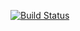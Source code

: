 [![Build Status](https://travis-ci.org/jtw10023/CSE110_Lab5.svg?branch=master)](https://travis-ci.org/jtw10023/CSE110_Lab5)
